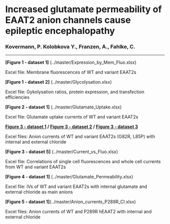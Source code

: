 # Increased glutamate permeability of EAAT2 anion channels cause epileptic encephalopathy
### Kovermann, P. Kolobkova Y., Franzen, A., Fahlke, C. 
----------------------------------------------------------------------------------------------------------
<b>[Figure 1 - dataset 1]</b> (../master/Expression_by_Mem_Fluo.xlsx)

Excel file: Membrane fluorescences of WT and variant EAAT2s

<b>[Figure 1 - dataset 2]</b> (../master/Glycolysation.xlsx)

Excel file: Gykolysation ratios, protein expression, and transfection efficiencies

<b>[Figure 2 - dataset 1]</b> (../master/Glutamate_Uptake.xlsx)

Excel file: Glutamate uptake currents of WT and variant EAAT2s

<b>[Figure 3 - dataset 1](../master/Anion_currents_WT_Cl.xlsx) /
[Figure 3 - dataset 2](../master/Anion_currents_G82R_Cl.xlsx) /
[Figure 3 - dataset 3](../master/Anion_currents_L85P_Cl.xlsx)</b>

Excel files: Anion currents of WT and variant EAAT2s (G82R, L85P) with internal and external chloride

<b>[Figure 3 - dataset 5]</b> (../master/Current_vs_Fluo.xlsx)

Excel file: Correlations of single cell fluorescences and whole cell currents from WT and variant EAAT2s

<b>[Figure 4 - dataset 1]</b> (../master/Glutamate_Permeability.xlsx)

Excel file: IVs of WT and variant EAAT2s with internal glutamate and external chloride as main anions

<b>[Figure 5 - dataset 1]</b>(../master/Anion_currents_P289R_Cl.xlsx)

Excel files: Anion currents of WT and P289R hEAAT2 with internal and external chloride
